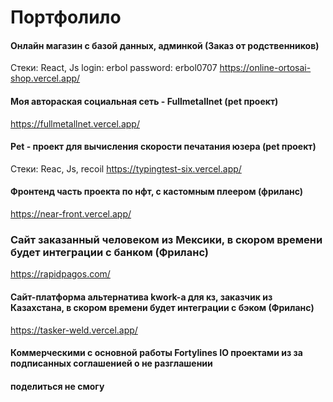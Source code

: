 <h1>Портфолило</h1>

#### Онлайн магазин с базой данных, админкой (Заказ от родственников)
Стеки: React, Js
login: erbol
password: erbol0707
https://online-ortosai-shop.vercel.app/


#### Моя автораская социальная сеть - Fullmetallnet (pet проект)
https://fullmetallnet.vercel.app/


#### Pet - проект для вычисления скорости печатания юзера (pet проект)
Стеки: Reac, Js, recoil
https://typingtest-six.vercel.app/


#### Фронтенд часть проекта по нфт, с кастомным плеером (фриланс)
https://near-front.vercel.app/


### Сайт заказанный человеком из Мексики, в скором времени будет интеграции с банком (Фриланс)
https://rapidpagos.com/


#### Сайт-платформа альтернатива kwork-а для кз, заказчик из Казахстана, в скором времени будет интеграции с бэком (Фриланс)
https://tasker-weld.vercel.app/


#### Коммерческими с основной работы Fortylines IO проектами из за подписанных соглашенией о не разглашении
#### поделиться не смогу
